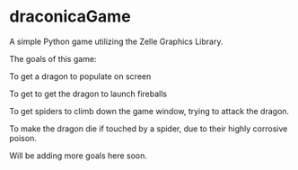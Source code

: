 draconicaGame
=============

A simple Python game utilizing the Zelle Graphics Library.

The goals of this game: 

To get a dragon to populate on screen

To get to get the dragon to launch fireballs

To get spiders to climb down the game window, trying to attack the dragon.

To make the dragon die if touched by a spider, due to their highly corrosive poison.

Will be adding more goals here soon. 
